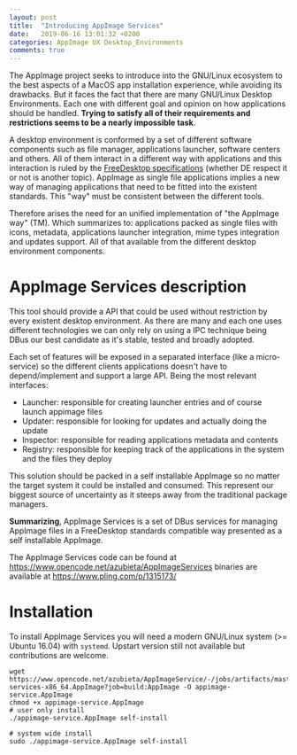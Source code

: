 ```yaml
---
layout: post
title:  "Introducing AppImage Services"
date:   2019-06-16 13:01:32 +0200
categories: AppImage UX Desktop_Environments
comments: true
---
```


The AppImage project seeks to introduce into the GNU/Linux ecosystem to 
the best aspects of a MacOS app installation experience, while avoiding 
its drawbacks. But it faces the fact that there are many GNU/Linux Desktop 
Environments. Each one with different goal and opinion on how applications 
should be handled. **Trying to satisfy all of their requirements and 
restrictions seems to be a nearly impossible task**. 

A desktop environment is conformed by a set of different software components
such as file manager, applications launcher, software centers and others. All
of them interact in a different way with applications and this interaction
is ruled by the [FreeDesktop specifications](https://specifications.freedesktop.org/) 
(whether DE respect it or not is another topic). AppImage as single file
applications implies a new way of managing applications that need to be
fitted into the existent standards. This "way" must be consistent between
the different tools.

Therefore arises the need for an unified implementation of "the AppImage way" (TM).
Which summarizes to: applications packed as single files with icons, metadata, 
applications launcher integration, mime types integration and updates support. 
All of that available from the different desktop environment components.

# AppImage Services description
This tool should provide a API that could be used without restriction by 
every existent desktop environment. As there are many and each one uses
different technologies we can only rely on using a IPC technique being
DBus our best candidate as it\'s stable, tested and broadly adopted.

Each set of features will be exposed in a separated interface 
(like a micro-service) so the different clients applications doesn't have
to depend/implement and support a large API. Being the most relevant interfaces:
- Launcher: responsible for creating launcher entries and of course launch 
appimage files
- Updater: responsible for looking for updates and actually doing the update
- Inspector: responsible for reading applications metadata and contents
- Registry: responsible for keeping track of the applications in the system 
and the files they deploy

This solution should be packed in a self installable AppImage so no matter
the target system it could be installed and consumed. This represent our biggest 
source of uncertainty as it steeps away from the traditional package managers.

**Summarizing**, AppImage Services is a set of DBus services for managing
AppImage files in a FreeDesktop standards compatible way presented as a
self installable AppImage. 

The AppImage Services code can be found at https://www.opencode.net/azubieta/AppImageServices
binaries are available at https://www.pling.com/p/1315173/

# Installation
To install AppImage Services you will need a modern GNU/Linux system (>= Ubuntu 16.04)
with `systemd`. Upstart version still not available but contributions are welcome. 

```
wget https://www.opencode.net/azubieta/AppImageService/-/jobs/artifacts/master/raw/appimage-services-x86_64.AppImage?job=build:AppImage -O appimage-service.AppImage
chmod +x appimage-service.AppImage
# user only install
./appimage-service.AppImage self-install

# system wide install
sudo ./appimage-service.AppImage self-install
```
